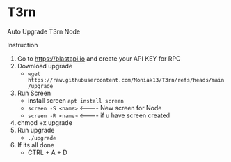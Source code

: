 # T3rn
Auto Upgrade T3rn Node

Instruction 

1. Go to https://blastapi.io and create your API KEY for RPC 
2. Download upgrade 
   - `wget https://raw.githubusercontent.com/Moniak13/T3rn/refs/heads/main/upgrade`
3. Run Screen
   - install screen `apt install screen`
   - `screen -S <name>`    <---- New screen for Node
   - `screen -R <name>`    <---- if u have screen created
5. chmod +x upgrade
6. Run upgrade
   - `./upgrade`
7. If its all done 
   - CTRL + A + D
